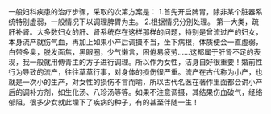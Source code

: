 一般妇科疾患的治疗步骤，采取的次第方案是：
1.首先开启脾胃，除非某个脏器系统特别虚弱，一般情况下以调理脾胃为主。
2.根据情况分别处理。
第一大类，疏肝补肾。大多数妇女的肝、肾系统存在这样那样的问题，特别是曾流过产的妇女，本身流产就伤气血，再加上如果小产后调摄不当，坐下病根，体质便会一直虚弱，白带多臭，脱发面焦，黑眼圈，少气懒言，困倦易疲劳……这都属于肝肾不足的表现，我一般就用傅青主的方子进行调理。所以作为女性，洁身自好很重要！婚前性行为导致的流产，往往草草行事，对身体的损伤很严重。流产在古代称为小产，也就是一次小的生产，对女性的损伤不言而喻，所以古代名医在著作里面都会讲小产后的调补方剂，如生化汤、八珍汤等等。如果不注意调摄，其结果伤血破气，经络郁阻，很多少女就此埋下了疾病的种子，有的甚至伴随一生！
